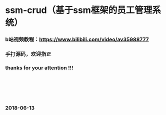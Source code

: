 ssm-crud（基于ssm框架的员工管理系统）
====
### b站视频教程：https://www.bilibili.com/video/av35988777 <br/>
### 手打源码，欢迎指正  <br/>
### thanks for your attention !!!  <br/>
### <br/>
### <br/>
### 2018-06-13

